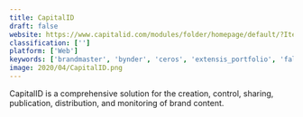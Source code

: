 ```yaml
---
title: CapitalID
draft: false 
website: https://www.capitalid.com/modules/folder/homepage/default/?ItemId=13&OriginalItemId=1
classification: ['']
platform: ['Web']
keywords: ['brandmaster', 'bynder', 'ceros', 'extensis_portfolio', 'falcon.io', 'grade.us', 'justuno', 'kontentino', 'marvia', 'mediavalet', 'netx', 'nicejob', 'pics.io', 'prisync', 'propago', 'qualtrics_research_core', 'transifex', 'tweak']
image: 2020/04/CapitalID.png
---
```

CapitalID is a comprehensive solution for the creation, control, sharing, publication, distribution, and monitoring of brand content.